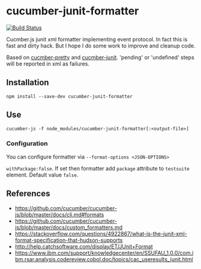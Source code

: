 # cucumber-junit-formatter
[![Build Status](https://travis-ci.com/mvtm-dn/cucumber-junit-formatter.svg?branch=master)](https://travis-ci.com/mvtm-dn/cucumber-junit-formatter)

Cucmber.js junit xml formatter implementing event protocol. In fact this is fast and dirty hack. But I hope I do some work to improve and cleanup code. 

Based on [cucmber-pretty](https://github.com/kozhevnikov/cucumber-pretty) and [cucmber-junit](https://github.com/stjohnjohnson/cucumber-junit).
'pending' or 'undefined' steps will be reported in xml as failures.

## Installation
```
npm install --save-dev cucumber-junit-formatter
```

## Use
```
cucumber-js -f node_modules/cucumber-junit-formatter[:<output-file>]
```

### Configuration
You can configure formatter via `--format-options <JSON-OPTIONS>`

`withPackage:false`. If set then formatter add `package` attribute to `testsuite` element. Default value `false`.


## References

- https://github.com/cucumber/cucumber-js/blob/master/docs/cli.md#formats
- https://github.com/cucumber/cucumber-js/blob/master/docs/custom_formatters.md
- https://stackoverflow.com/questions/4922867/what-is-the-junit-xml-format-specification-that-hudson-supports
- http://help.catchsoftware.com/display/ET/JUnit+Format
- https://www.ibm.com/support/knowledgecenter/en/SSUFAU_1.0.0/com.ibm.rsar.analysis.codereview.cobol.doc/topics/cac_useresults_junit.html

